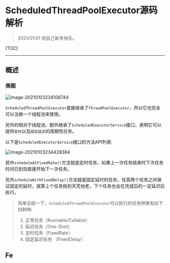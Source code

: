 # ScheduledThreadPoolExecutor源码解析

> 2021/01/01 祝自己新年快乐。

[TOC]

---

## 概述

### 类图

![image-20210103234108744](/home/chen/github/_note/pic/image-20210103234108744.png)

`ScheduledThreadPoolExecutor`直接继承了`ThreadPoolExecutor`，所以它也完全可以当做一个线程池来使用。

另外的相对于线程池，额外继承了`ScheduledExecutorService`接口，表明它可以提供`定时`以及`固定延迟`的周期性任务。

以下是`ScheduledExecutorService`接口的方法API列表:

![image-20210103234428384](/home/chen/github/_note/pic/image-20210103234428384.png)

其中`scheduleAtFixedRate()`方法就是定时任务，如果上一次任务结束时下次任务时间已到则直接开始下一次任务。

另外`scheduleWithFixedDelay()`方法就是固定延时的任务，任意两个任务之间保证固定的延时，就算上个任务拖到天荒地老，下个任务也会在完成后的一定延迟后执行。

> 简单总结一下，`ScheduledThreadPoolExecutor`可以执行的任务种类有如下四种种:
>
> 1. 正常任务（Runnable/Callable）
> 2. 延迟任务（One-Shot）
> 3. 定时任务（FixedRate）
> 4. 固定延迟任务 （FixedDelay）



## Fe
